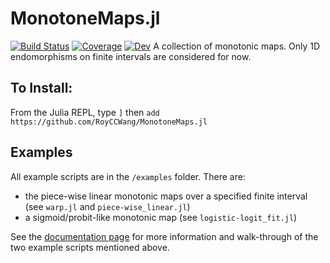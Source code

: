 # MonotoneMaps.jl
[![Build Status](https://github.com/RoyCCWang/MonotoneMaps.jl/workflows/CI/badge.svg)](https://github.com/RoyCCWang/MonotoneMaps.jl/actions)
[![Coverage](https://codecov.io/gh/RoyCCWang/MonotoneMaps.jl/branch/master/graph/badge.svg)](https://codecov.io/gh/RoyCCWang/MonotoneMaps.jl)
[![Dev](https://img.shields.io/badge/docs-dev-blue.svg)](https://ai4dbiological-systems.github.io/MonotoneMaps.jl/)
A collection of monotonic maps. Only 1D endomorphisms on finite intervals are considered for now.

## To Install:
From the Julia REPL, type `]` then `add https://github.com/RoyCCWang/MonotoneMaps.jl`

## Examples
All example scripts are in the `/examples` folder. There are:
- the piece-wise linear monotonic maps over a specified finite interval (see `warp.jl` and `piece-wise_linear.jl`)
- a sigmoid/probit-like monotonic map (see `logistic-logit_fit.jl`)

See the [documentation page](https://royccwang.github.io/MonotoneMaps.jl/) for more information and walk-through of the two example scripts mentioned above.
